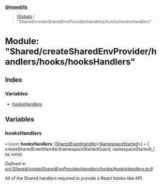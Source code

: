 **[@typed/fp](../README.md)**

> [Globals](../globals.md) / "Shared/createSharedEnvProvider/handlers/hooks/hooksHandlers"

# Module: "Shared/createSharedEnvProvider/handlers/hooks/hooksHandlers"

## Index

### Variables

* [hooksHandlers](_shared_createsharedenvprovider_handlers_hooks_hookshandlers_.md#hookshandlers)

## Variables

### hooksHandlers

• `Const` **hooksHandlers**: [[SharedEventHandler](_shared_createsharedenvprovider_sharedeventhandler_.md#sharedeventhandler)\<[NamespaceStarted](_shared_core_events_namespaceevent_.namespacestarted.md)>] = [ createSharedEventHandler(namespaceStartedGuard, namespaceStarted),] as const

*Defined in [src/Shared/createSharedEnvProvider/handlers/hooks/hooksHandlers.ts:8](https://github.com/TylorS/typed-fp/blob/559f273/src/Shared/createSharedEnvProvider/handlers/hooks/hooksHandlers.ts#L8)*

All of the Shared handlers required to provide a React hooks-like API.
